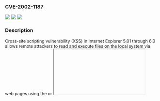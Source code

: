 ### [CVE-2002-1187](https://cve.mitre.org/cgi-bin/cvename.cgi?name=CVE-2002-1187)
![](https://img.shields.io/static/v1?label=Product&message=n%2Fa&color=blue)
![](https://img.shields.io/static/v1?label=Version&message=n%2Fa&color=blue)
![](https://img.shields.io/static/v1?label=Vulnerability&message=n%2Fa&color=brighgreen)

### Description

Cross-site scripting vulnerability (XSS) in Internet Explorer 5.01 through 6.0 allows remote attackers to read and execute files on the local system via web pages using the <frame> or <iframe> element and javascript, aka "Frames Cross Site Scripting," as demonstrated using the PrivacyPolicy.dlg resource.

### POC

#### Reference
- http://marc.info/?l=bugtraq&m=103158601431054&w=2

#### Github
No GitHub POC found.


